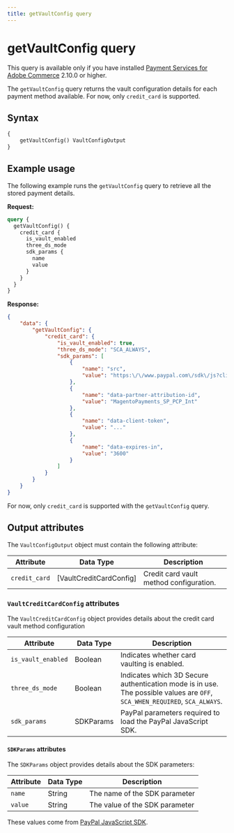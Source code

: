 ```yaml
---
title: getVaultConfig query
---
```


# getVaultConfig query

<InlineAlert variant="info" slots="text" />

This query is available only if you have installed [Payment Services for Adobe Commerce](https://commercemarketplace.adobe.com/magento-payment-services.html) 2.10.0 or higher.

The `getVaultConfig` query returns the vault configuration details for each payment method available. For now, only `credit_card` is supported.

## Syntax

```graphql
{ 
    getVaultConfig() VaultConfigOutput    
}
```

## Example usage

The following example runs the `getVaultConfig` query to retrieve all the stored payment details.

**Request:**

```graphql
query {
  getVaultConfig() {
    credit_card {
      is_vault_enabled
      three_ds_mode
      sdk_params {
        name
        value
      }
    }
  }
}
```

**Response:**

```json
{
    "data": {
        "getVaultConfig": {
            "credit_card": {
                "is_vault_enabled": true,
                "three_ds_mode": "SCA_ALWAYS",
                "sdk_params": [
                    {
                        "name": "src",
                        "value": "https:\/\/www.paypal.com\/sdk\/js?client-id=..."
                    },
                    {
                        "name": "data-partner-attribution-id",
                        "value": "MagentoPayments_SP_PCP_Int"
                    },
                    {
                        "name": "data-client-token",
                        "value": "..."
                    },
                    {
                        "name": "data-expires-in",
                        "value": "3600"
                    }
                ]
            }
        }
    }
}
```

For now, only `credit_card` is supported with the `getVaultConfig` query.

## Output attributes

The `VaultConfigOutput` object must contain the following attribute:

Attribute |  Data Type | Description
--- | --- | ---
`credit_card` | [VaultCreditCardConfig] | Credit card vault method configuration.

### `VaultCreditCardConfig` attributes

The `VaultCreditCardConfig` object provides details about the credit card vault method configuration

Attribute |  Data Type | Description
--- | --- | ---
`is_vault_enabled` | Boolean | Indicates whether card vaulting is enabled.
`three_ds_mode` | Boolean | Indicates which 3D Secure authentication mode is in use. The possible values are `OFF`, `SCA_WHEN_REQUIRED`, `SCA_ALWAYS`.
`sdk_params` | SDKParams | PayPal parameters required to load the PayPal JavaScript SDK.

#### `SDKParams` attributes

The `SDKParams` object provides details about the SDK parameters:

Attribute |  Data Type | Description
--- | --- | ---
`name` | String | The name of the SDK parameter
`value` | String | The value of the SDK parameter

These values come from [PayPal JavaScript SDK](https://developer.paypal.com/sdk/js/reference/).
